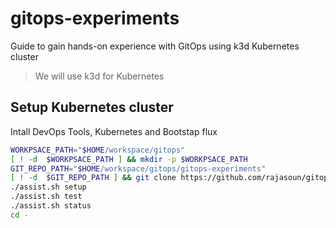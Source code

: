 # gitops-experiments

Guide to gain hands-on experience with GitOps using k3d Kubernetes cluster 

> We will use k3d for Kubernetes

## Setup Kubernetes cluster

Intall DevOps Tools, Kubernetes and Bootstap flux

```sh
WORKPSACE_PATH="$HOME/workspace/gitops"
[ ! -d  $WORKPSACE_PATH ] && mkdir -p $WORKPSACE_PATH
GIT_REPO_PATH="$HOME/workspace/gitops/gitops-experiments"
[ ! -d  $GIT_REPO_PATH ] && git clone https://github.com/rajasoun/gitops-experiments $WORKPSACE_PATH || cd $GIT_REPO_PATH/local-dev
./assist.sh setup 
./assist.sh test
./assist.sh status 
cd -
```
